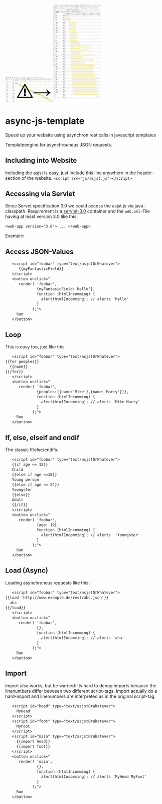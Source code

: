 <img src="sync.png" width="150"/>&nbsp;<img src="Bildschirmfoto 2017-05-19 um 14.39.57.png" width="150"/>

# async-js-template
Speed up your website using asynchron rest calls in javascript templates

Templateengine for asynchrouneus JSON requests.

## Including into Website
Including the asjst is easy, just include this line anywhere in the header-section of the website.
`<script src="js/asjst.js"></script>`

## Accessing via Servlet

Since Servet specification 3.0 we could access the asjst.js via java-classpath. Requirement is a [servlet-3.0](http://tomcat.apache.org/whichversion.html) container and the `web.xml`-File having at least version 3.0 like this:

```
<web-app version="3.0"> ... </web-app> 
```

Example:
## Access JSON-Values
```
   <script id="foobar" type="text/asjstOrWhatever">
      {{myFantasticField}}
   </script>
   <button onclick="
      render( 'foobar', 
              {myFantasicField:'hello'}, 
              function (htmlIncomming) {
                alert(htmlIncomming); // alerts 'hello'
              }
            );">
     Run
   </button>
   ```
## Loop

This is easy too, just like this

```
   <script id="foobar" type="text/asjstOrWhatever">
{{for peoples}}
  {{name}}
{{/for}}
   </script>
   <button onclick="
      render( 'foobar', 
              {peoples:[{name:'Mike'},{name:'Marry'}]}, 
              function (htmlIncomming) {
                alert(htmlIncomming); // alerts 'Mike Marry'
              }
            );">
     Run
   </button>
   ```
## If, else, elseif and endif
The classic If/else/endifs:
```
   <script id="foobar" type="text/asjstOrWhatever">
   {{if age <= 12}}
   Child
   {{else if age <=18}}
   Young person
   {{else if age <= 24}}
   Youngster
   {{else}}
   Adult 
   {{/if}}
   </script>
   <button onclick="
      render( 'foobar', 
              {age: 19}, 
              function (htmlIncomming) {
                alert(htmlIncomming); // alerts  'Youngster'
              }
            );">
     Run
   </button>
   ```
## Load (Async)
Loading asynchroneus requests like this:
```
   <script id="foobar" type="text/asjstOrWhatever">
{{load 'http://www.example.de/rest/abc.json'}}
  aha
{{/load}}
   </script>
   <button onclick="
      render( 'foobar', 
              {}, 
              function (htmlIncomming) {
                alert(htmlIncomming); // alerts 'aha'
              }
            );">
     Run
   </button>
   ```
## Import 

Import also works, but be warned: Its hard to debug imports because the linenumbers differ between two different script-tags. Import actually do a hard-import and linenumbers are interpreted as in the original script-tag. 

```
   <script id="head" type="text/asjstOrWhatever">
     MyHead
   </script>
   <script id="foot" type="text/asjstOrWhatever">
     MyFoot
   </script>
   <script id="main" type="text/asjstOrWhatever">
     {{import head}}
     {{import foot}}
   </script>
   <button onclick="
      render( 'main', 
              {}, 
              function (htmlIncomming) {
                alert(htmlIncomming); // alerts 'MyHead MyFoot'
              }
            );">
     Run
   </button>
   ```

## <script> Tags

| Tag      | Meaning                                                                                                                                                                                                                        | Default            | Exmaple           | More informations                                                                                                                                                                                                          |
|----------|--------------------------------------------------------------------------------------------------------------------------------------------------------------------------------------------------------------------------------|--------------------|-------------------|----------------------------------------------------------------------------------------------------------------------------------------------------------------------------------------------------------------------------|
| id       | The ID of the script-tag, must be unique.                                                                                                                                                                                      | Missing by default | id="myTemplate"   | This is HTML-Standard                                                                                                                                                                                                      |
| type     | The type of the contents, used to identify the intend of technical usage                                                                                                                                                       | Missing by default | type="text/asjst" | This is HTML-Standard, we do not special check for the value, asjst will render everything.                                                                                                                                |
| relative | For debug purpose only, while executing its possible to get a Stacktrace, this stacktrace contains linenumbers, to find the correct script-line for the error you have to declare the line, the opening-tag of the Script-Tag  | 0                  | relative="65"     | This is a special attribute and will may be marked as invalid, anyway it may not be helpfull in production-environment. The default-value is wrong in every likelihood.                                                    |
| throws   | For debug purpose only, the resulting javascript for the template is not executed and is thrown to the console to identify illegal javascript syntax.                                                                          | Missing by default | throws="sure"     | This is a special attribute and will may be marked as invalid, anyway it is prohibited in production environment. The pure existence of the attribute guides the engine to throw a exception, no matter what value it has. |

## Variables

A list of variables used by asjst helps in compatiblity-reasons, they are globaly defined.

| Variable Name | Meaning                                                                                      | Default value | Example                                                               | Hints                                                                                                                                                           |
|---------------|----------------------------------------------------------------------------------------------|---------------|-----------------------------------------------------------------------|-----------------------------------------------------------------------------------------------------------------------------------------------------------------|
| asjstDbg      | Debug using the console                                                                      | false         | asjstDbg=true                                                         | True means that the script parses bitchy and kill as soon as possible if something is not "perfect".                                                            |
| varlbl        | The variable-name of the buffer for the template.                                            | crdxf         | varlbl="alternate"                                                    | You must change the variable-name if a field in the json is like this name, otherwise, keep the name as it is.                                                  |
| indexVar      | The variable name of the index-variable in for-loops.                                        | index         | indexVar="alterIndex" {{for list}}   index is {{alterIndex}} {{/for}} | If a field in the list has the name "index", the fieldname is favored and the index-variable containing the index of the loop is not accessible anymore.        |
| evenVar       | The name of the variable used to identify if a loop-cycle is even and not odd.               | even          | {{for list}}  {{even?'even':'odd'}} {{/for}}                          | If a field in the list has the name "even", the fieldname is favored and the even-variable containing the value to be a even cycle is not accessible anymore.   |
| oddVar        | The name of the variable used to identify if a loop-cycle is odd and not even.               | odd           | {{for list}}  {{odd?'odd':'even'}} {{/for}}                           | If a field in the list has the name "odd", the fieldname is favored and the odd-variable containing the value to be a odd cycle is not accessible anymore.      |
| ajaxOptions   | The options to be used by default for ajax-operations.                                       | {}            | {crossDomain:true}                                                    | url, contentType, processData, dataType, error, success are set by asjst you can override the values here, but take care: to override url is not the best idea. |
| spf/epf       | The joker-marker to find replaceables (start placeholder function/ end placeholder function) | 🎸/🎻         | {{import ticktack}}🎸1🎻                                              | Every import and load will create placeholders having an index surrouded by spf/epf;                                                                            |

